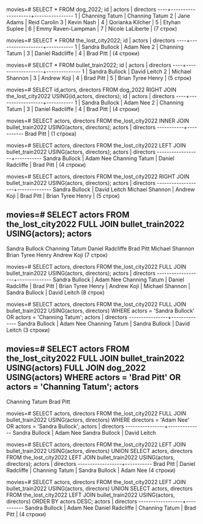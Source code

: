 movies=# SELECT * FROM dog_2022;
 id |       actors       |   directors
----+--------------------+----------------
  1 | Channing Tatum     | Channing Tatum
  2 | Jane Adams         | Reid Carolin
  3 | Kevin Nash         |
  4 | Qorianka Kilcher   |
  5 | Etyhan Suplee      |
  6 | Emmy Raven-Lampman |
  7 | Nicole LaLiberte   |
(7 строк)

movies=# SELECT * FROM the_lost_city2022;
 id |      actors      | directors
----+------------------+-----------
  1 | Sandra Bullock   | Adam Nee
  2 | Channing Tatum   |
  3 | Daniel Radcliffe |
  4 | Brad Pitt        |
(4 строки)

movies=# SELECT * FROM bullet_train2022;
 id |      actors       |  directors
----+-------------------+--------------
  1 | Sandra Bullock    | David Leitch
  2 | Michael Shannon   |
  3 | Andrew Koji       |
  4 | Brad Pitt         |
  5 | Brian Tyree Henry |
(5 строк)

movies=# SELECT id,actors, directors FROM dog_2022 RIGHT JOIN the_lost_city2022 USING(id,actors, directors);
 id |      actors      | directors
----+------------------+-----------
  1 | Sandra Bullock   | Adam Nee
  2 | Channing Tatum   |
  3 | Daniel Radcliffe |
  4 | Brad Pitt        |
(4 строки)

movies=# SELECT actors, directors FROM the_lost_city2022 INNER JOIN bullet_train2022 USING(actors, directors);
  actors   | directors
-----------+-----------
 Brad Pitt |
(1 строка)

movies=# SELECT actors, directors FROM the_lost_city2022 LEFT JOIN bullet_train2022 USING(actors, directors);
      actors      | directors
------------------+-----------
 Sandra Bullock   | Adam Nee
 Channing Tatum   |
 Daniel Radcliffe |
 Brad Pitt        |
(4 строки)

movies=# SELECT actors, directors FROM the_lost_city2022 RIGHT JOIN bullet_train2022 USING(actors, directors);
      actors       |  directors
-------------------+--------------
 Sandra Bullock    | David Leitch
 Michael Shannon   |
 Andrew Koji       |
 Brad Pitt         |
 Brian Tyree Henry |
(5 строк)

movies=# SELECT actors FROM the_lost_city2022 FULL JOIN bullet_train2022 USING(actors);
      actors
-------------------
 Sandra Bullock
 Channing Tatum
 Daniel Radcliffe
 Brad Pitt
 Michael Shannon
 Brian Tyree Henry
 Andrew Koji
(7 строк)

movies=# SELECT actors, directors FROM the_lost_city2022 FULL JOIN bullet_train2022 USING(actors, directors);
      actors       |  directors
-------------------+--------------
 Sandra Bullock    | Adam Nee
 Channing Tatum    |
 Daniel Radcliffe  |
 Brad Pitt         |
 Brian Tyree Henry |
 Andrew Koji       |
 Michael Shannon   |
 Sandra Bullock    | David Leitch
(8 строк)

movies=# SELECT actors, directors FROM the_lost_city2022 FULL JOIN bullet_train2022 USING(actors, directors) WHERE actors = 'Sandra Bullock' OR actors = 'Channing Tatum';
     actors     |  directors
----------------+--------------
 Sandra Bullock | Adam Nee
 Channing Tatum |
 Sandra Bullock | David Leitch
(3 строки)

movies=# SELECT actors FROM the_lost_city2022 FULL JOIN bullet_train2022 USING(actors) FULL JOIN dog_2022 USING(actors) WHERE actors = 'Brad Pitt' OR actors = 'Channing Tatum';
     actors
----------------
 Channing Tatum
 Brad Pitt

movies=# SELECT actors, directors FROM the_lost_city2022 FULL JOIN bullet_train2022 USING(actors, directors) WHERE directors = 'Adam Nee' OR actors = 'Sandra Bullock';
     actors     |  directors
----------------+--------------
 Sandra Bullock | Adam Nee
 Sandra Bullock | David Leitch

movies=# SELECT actors, directors FROM the_lost_city2022 LEFT JOIN bullet_train2022 USING(actors, directors) UNION SELECT actors, directors FROM the_lost_city2022 LEFT JOIN bullet_train2022 USING(actors, directors);
      actors      | directors
------------------+-----------
 Brad Pitt        |
 Daniel Radcliffe |
 Channing Tatum   |
 Sandra Bullock   | Adam Nee
(4 строки)

movies=# SELECT actors, directors FROM the_lost_city2022 LEFT JOIN bullet_train2022 USING(actors, directors) UNION SELECT actors, directors FROM the_lost_city2022 LEFT JOIN bullet_train2022 USING(actors, directors) ORDER BY actors DESC;
      actors      | directors
------------------+-----------
 Sandra Bullock   | Adam Nee
 Daniel Radcliffe |
 Channing Tatum   |
 Brad Pitt        |
(4 строки)
